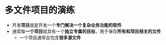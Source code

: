 # 多文件项目的演练
- 开发**项目**就是开发一个**专门解决一个复杂业务功能的软件**
- 通常每**一个项目**就具有一个**独立专属的目标**，用于保存**所有和项目相关的文件**
	- 一个项目通常会包含**很多源文件**


